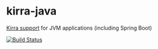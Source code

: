 # kirra-java
[Kirra support](https://github.com/abstratt/kirra) for JVM applications (including Spring Boot)

[![Build Status](https://travis-ci.org/abstratt/kirra-java.svg?branch=master)](https://travis-ci.org/abstratt/kirra-java)
